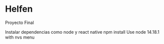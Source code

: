 # Helfen
Proyecto Final

Instalar dependencias como node y react native
npm install
Use node 14.18.1 with nvs menu
